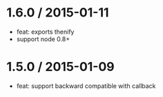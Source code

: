 # 1.6.0 / 2015-01-11

- feat: exports thenify
- support node 0.8+

# 1.5.0 / 2015-01-09

- feat: support backward compatible with callback
